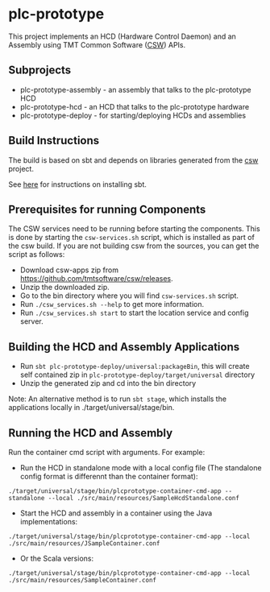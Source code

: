 # plc-prototype

This project implements an HCD (Hardware Control Daemon) and an Assembly using 
TMT Common Software ([CSW](https://github.com/tmtsoftware/csw)) APIs. 

## Subprojects

* plc-prototype-assembly - an assembly that talks to the plc-prototype HCD
* plc-prototype-hcd - an HCD that talks to the plc-prototype hardware
* plc-prototype-deploy - for starting/deploying HCDs and assemblies

## Build Instructions

The build is based on sbt and depends on libraries generated from the 
[csw](https://github.com/tmtsoftware/csw) project.

See [here](https://www.scala-sbt.org/1.0/docs/Setup.html) for instructions on installing sbt.

## Prerequisites for running Components

The CSW services need to be running before starting the components. 
This is done by starting the `csw-services.sh` script, which is installed as part of the csw build.
If you are not building csw from the sources, you can get the script as follows:

 - Download csw-apps zip from https://github.com/tmtsoftware/csw/releases.
 - Unzip the downloaded zip.
 - Go to the bin directory where you will find `csw-services.sh` script.
 - Run `./csw_services.sh --help` to get more information.
 - Run `./csw_services.sh start` to start the location service and config server.

## Building the HCD and Assembly Applications

 - Run `sbt plc-prototype-deploy/universal:packageBin`, this will create self contained zip in `plc-prototype-deploy/target/universal` directory
 - Unzip the generated zip and cd into the bin directory

Note: An alternative method is to run `sbt stage`, which installs the applications locally in ./target/universal/stage/bin.

## Running the HCD and Assembly

Run the container cmd script with arguments. For example:

* Run the HCD in standalone mode with a local config file (The standalone config format is differennt than the container format):

```
./target/universal/stage/bin/plcprototype-container-cmd-app --standalone --local ./src/main/resources/SampleHcdStandalone.conf
```

* Start the HCD and assembly in a container using the Java implementations:

```
./target/universal/stage/bin/plcprototype-container-cmd-app --local ./src/main/resources/JSampleContainer.conf
```

* Or the Scala versions:

```
./target/universal/stage/bin/plcprototype-container-cmd-app --local ./src/main/resources/SampleContainer.conf
```
